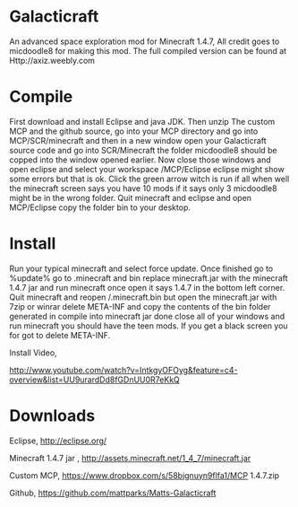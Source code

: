 Galacticraft 
============ 
 
An advanced space exploration mod for Minecraft 1.4.7, All credit goes to micdoodle8 for making this mod. The full compiled version can be found at Http://axiz.weebly.com 
 
Compile 
============ 
First download and install Eclipse and java JDK. Then unzip The custom MCP and the github source, go into your MCP directory and go into MCP/SCR/minecraft and then in a new window open your Galacticraft source code and go into SCR/Minecraft the folder micdoodle8 should be copped into the window opened earlier. Now close those windows and open eclipse and select your workspace /MCP/Eclipse eclipse might show some errors but that is ok. Click the green arrow witch is run if all when well the minecraft screen says you have 10 mods if it says only 3 micdoodle8 might be in the wrong folder. Quit minecraft and eclipse and open MCP/Eclipse copy the folder bin to your desktop. 
 
Install 
============ 
Run your typical minecraft and select force update. Once finished go to %update% go to .minecraft and bin replace minecraft.jar with the minecraft 1.4.7 jar and run minecraft once open it says 1.4.7 in the bottom left corner. Quit minecraft and reopen /.minecraft.bin but open the minecraft.jar with 7zip or winrar delete META-INF and copy the contents of the bin folder generated in compile into minecraft jar done close all of your windows and run minecraft you should have the teen mods. If you get a black screen you for got to delete META-INF. 
 
Install Video, 
 
http://www.youtube.com/watch?v=IntkgyOFOyg&feature=c4-overview&list=UU9urardDd8fGDnUU0R7eKkQ 
 
Downloads 
============  
Eclipse, http://eclipse.org/ 
 
Minecraft 1.4.7 jar , http://assets.minecraft.net/1_4_7/minecraft.jar 
 
Custom MCP, https://www.dropbox.com/s/58bjgnuyn9flfa1/MCP 1.4.7.zip 
 
Github, https://github.com/mattparks/Matts-Galacticraft
